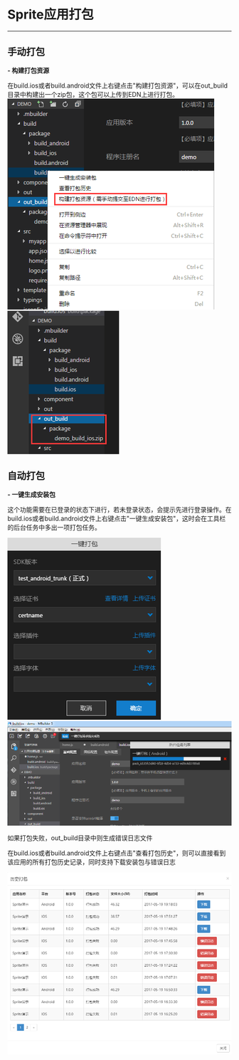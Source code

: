 # Sprite应用打包 

----------
## 手动打包 ##
**- 构建打包资源**

在build.ios或者build.android文件上右键点击"构建打包资源"，可以在out_build目录中构建出一个zip包，这个包可以上传到EDN上进行打包。
<img src="image/projectpackage/manualpackage.png" />
<img src="image/projectpackage/manualpackageresult.png" />

## 自动打包 ##
**- 一键生成安装包**

这个功能需要在已登录的状态下进行，若未登录状态，会提示先进行登录操作。在build.ios或者build.android文件上右键点击"一键生成安装包"，这时会在工具栏的后台任务中多出一项打包任务。

<img src="image/projectpackage/onekeyautopackage.png" />
<img src="image/projectpackage/onekeyautopackageprogress.png" />

如果打包失败，out_build目录中则生成错误日志文件

在build.ios或者build.android文件上右键点击"查看打包历史"，则可以直接看到该应用的所有打包历史记录，同时支持下载安装包与错误日志

<img src="image/package2.png" />